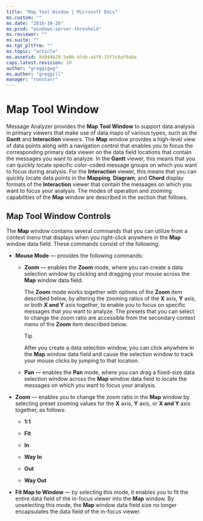 ```yaml
---
title: "Map Tool Window | Microsoft Docs"
ms.custom: ""
ms.date: "2016-10-26"
ms.prod: "windows-server-threshold"
ms.reviewer: ""
ms.suite: ""
ms.tgt_pltfrm: ""
ms.topic: "article"
ms.assetid: 8d044629-5e0b-4feb-a4f0-35f7c8af9a8a
caps.latest.revision: 10
author: "greggigwg"
ms.author: "greggill"
manager: "ronstarr"
---
```

# Map Tool Window
Message Analyzer provides the **Map** **Tool Window** to support data analysis in primary viewers that make use of data maps of various types, such as the **Gantt** and **Interaction** viewers. The **Map** window provides a high-level view of data points along with a navigation control that enables you to focus the corresponding primary data viewer on the data field locations that contain the messages you want to analyze. In the **Gantt** viewer, this means that you can quickly locate specific color-coded message groups on which you want to focus during analysis. For the **Interaction** viewer, this means that you can quickly locate data points in the  **Mapping**, **Diagram**, and **Chord** display formats of the **Interaction** viewer that contain the messages on which you want to focus your analysis. The modes of operation and zooming capabilities of the **Map** window are described in the section that follows.  
  
## Map Tool Window Controls  
 The **Map** window contains several commands that you can utilize from a context menu that displays when you right-click anywhere in the **Map** window data field. These commands consist of the following:  
  
-   **Mouse Mode** — provides the following commands:  
  
    -   **Zoom** — enables the **Zoom** mode, where you can create a data selection window by clicking and dragging your mouse across the **Map** window data field.  
  
         The **Zoom** mode works together with options of the **Zoom** item described below, by altering the zooming ratios of the **X** axis, **Y** axis, or both **X and Y** axis together, to enable you to focus on specific messages that you want to analyze. The presets that you can select to change the zoom ratio are accessible from the secondary context menu of the **Zoom** item described below.  
  
        > [!TIP]
        >  After you create a data selection window, you can click anywhere in the **Map** window data field and cause the selection window to track your mouse clicks by jumping to that location.  
  
    -   **Pan** — enables the **Pan** mode, where you can drag a fixed-size data selection window across the **Map** window data field to locate the messages on which you want to focus your analysis.  
  
-   **Zoom** — enables you to change the zoom ratio in the **Map** window by selecting preset zooming values for the **X** axis, **Y** axis, or **X and Y** axis together, as follows:  
  
    -   **1:1**  
  
    -   **Fit**  
  
    -   **In**  
  
    -   **Way In**  
  
    -   **Out**  
  
    -   **Way Out**  
  
-   **Fit Map to Window** — by selecting this mode, it enables you to fit the entire data field of the in-focus viewer into the **Map** window. By unselecting this mode, the **Map** window data field size no longer encapsulates the data field of the  in-focus viewer.